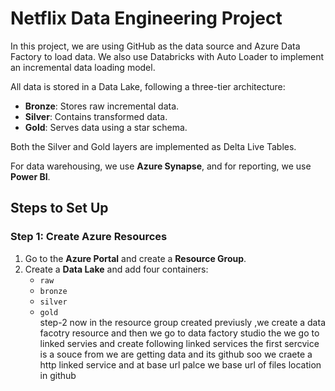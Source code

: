 # Netflix Data Engineering Project  

In this project, we are using GitHub as the data source and Azure Data Factory to load data. We also use Databricks with Auto Loader to implement an incremental data loading model.  

All data is stored in a Data Lake, following a three-tier architecture:  
- **Bronze**: Stores raw incremental data.  
- **Silver**: Contains transformed data.  
- **Gold**: Serves data using a star schema.  

Both the Silver and Gold layers are implemented as Delta Live Tables.  

For data warehousing, we use **Azure Synapse**, and for reporting, we use **Power BI**.  

## Steps to Set Up  

### Step 1: Create Azure Resources  
1. Go to the **Azure Portal** and create a **Resource Group**.  
2. Create a **Data Lake** and add four containers:  
   - `raw`  
   - `bronze`  
   - `silver`  
   - `gold`  
step-2
now in the resource group created previusly ,we create a data facotry resource and then we go to data factory studio
the we go to linked servies and create following linked services
the first sercvice is a souce from we are getting data and its github soo we craete a http  linked service
and at base url palce we base url of files location in github
